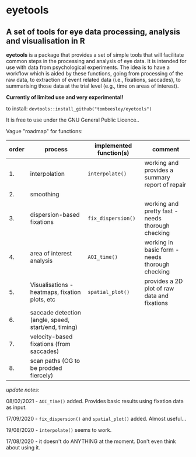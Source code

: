 # **eyetools**

## A set of tools for eye data processing, analysis and visualisation in R

**eyetools** is a package that provides a set of simple tools that will facilitate common steps in the processing and analysis of eye data. It is intended for use with data from psychological experiments. The idea is to have a workflow which is aided by these functions, going from processing of the raw data, to extraction of event related data (i.e., fixations, saccades), to summarising those data at the trial level (e.g., time on areas of interest). 

**Currently of limited use and very experimental!**

to install: `devtools::install_github("tombeesley/eyetools")`

It is free to use under the GNU General Public Licence..

Vague "roadmap" for functions:

|order | process | implemented function(s) | comment
|-|-|-|-|
|1.| interpolation | `interpolate()` | working and provides a summary report of repair |
|2.| smoothing | | |
|3.| dispersion-based fixations  | `fix_dispersion()` | working and pretty fast - needs thorough checking |
|4.| area of interest analysis   | `AOI_time()` | working in basic form - needs thorough checking |
|5.| Visualisations - heatmaps, fixation plots, etc  | `spatial_plot()` | provides a 2D plot of raw data and fixations |
|6.| saccade detection (angle, speed, start/end, timing)  | | |
|7.| velocity-based fixations (from saccades)  | | |
|8.| scan paths (OG to be prodded fiercely)  | | |

*update notes:*

08/02/2021 - `AOI_time()` added. Provides basic results using fixation data as input.

17/09/2020 - `fix_dispersion()` and `spatial_plot()` added. Almost useful...

19/08/2020 - `interpolate()` seems to work. 

17/08/2020 - it doesn't do ANYTHING at the moment. Don't even think about using it.

